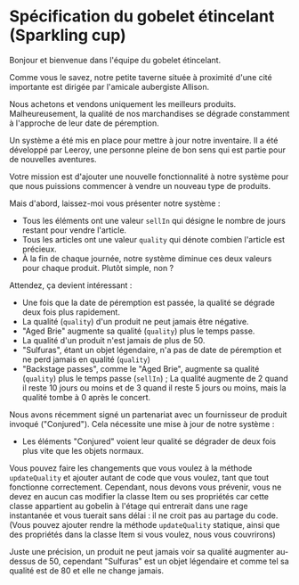 # Spécification du gobelet étincelant (Sparkling cup)
Bonjour et bienvenue dans l'équipe du gobelet étincelant.

Comme vous le savez, notre petite taverne située à proximité d'une cité importante est dirigée par l'amicale aubergiste Allison.

Nous achetons et vendons uniquement les meilleurs produits. Malheureusement, la qualité de nos marchandises se dégrade constamment à l'approche de leur date de péremption.

Un système a été mis en place pour mettre à jour notre inventaire. Il a été développé par Leeroy, une personne pleine de bon sens qui est partie pour de nouvelles aventures.

Votre mission est d'ajouter une nouvelle fonctionnalité à notre système pour que nous puissions commencer à vendre un nouveau type de produits.

Mais d'abord, laissez-moi vous présenter notre système :

* Tous les éléments ont une valeur `sellIn` qui désigne le nombre de jours restant pour vendre l'article.
* Tous les articles ont une valeur `quality` qui dénote combien l'article est précieux.
* À la fin de chaque journée, notre système diminue ces deux valeurs pour chaque produit.
Plutôt simple, non ?

Attendez, ça devient intéressant :

* Une fois que la date de péremption est passée, la qualité se dégrade deux fois plus rapidement.
* La qualité (`quality`) d'un produit ne peut jamais être négative.
* "Aged Brie" augmente sa qualité (`quality`) plus le temps passe.
* La qualité d'un produit n'est jamais de plus de 50.
* "Sulfuras", étant un objet légendaire, n'a pas de date de péremption et ne perd jamais en qualité (`quality`)
* "Backstage passes", comme le "Aged Brie", augmente sa qualité (`quality`) plus le temps passe (`sellIn`) ; La qualité augmente de 2 quand il reste 10 jours ou moins et de 3 quand il reste 5 jours ou moins, mais la qualité tombe à 0 après le concert. 
 
Nous avons récemment signé un partenariat avec un fournisseur de produit invoqué ("Conjured"). Cela nécessite une mise à jour de notre système :
* Les éléments "Conjured" voient leur qualité se dégrader de deux fois plus vite que les objets normaux. 

Vous pouvez faire les changements que vous voulez à la méthode `updateQuality` et ajouter autant de code que vous voulez, tant que tout fonctionne correctement. Cependant, nous devons vous prévenir, vous ne devez en aucun cas modifier la classe Item ou ses propriétés car cette classe appartient au gobelin à l'étage qui entrerait dans une rage instantanée et vous tuerait sans délai : il ne croit pas au partage du code. (Vous pouvez ajouter rendre la méthode `updateQuality` statique, ainsi que des propriétés dans la classe Item si vous voulez, nous vous couvrirons)

Juste une précision, un produit ne peut jamais voir sa qualité augmenter au-dessus de 50, cependant "Sulfuras" est un objet légendaire et comme tel sa qualité est de 80 et elle ne change jamais.

